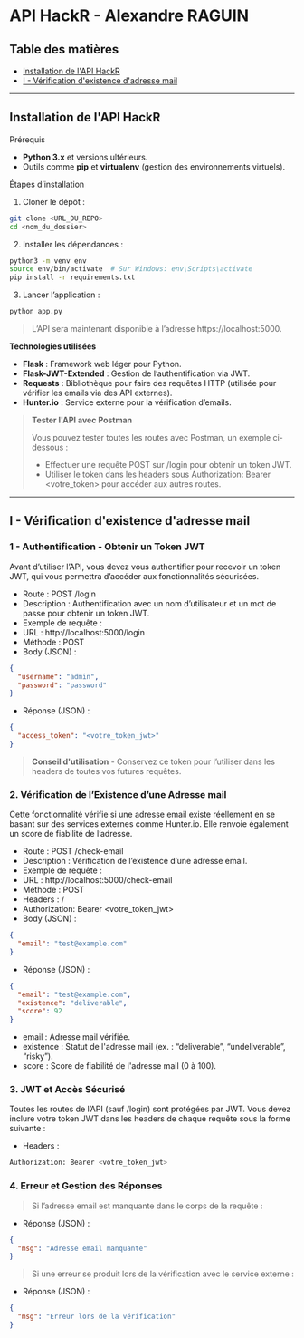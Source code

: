 # API HackR - Alexandre RAGUIN

## Table des matières
- [Installation de l'API HackR](#installation-de-lapi-hackr)
- [I - Vérification d'existence d'adresse mail](#i---vérification-dexistence-dadresse-mail)

---

## Installation de l'API HackR

Prérequis
- **Python 3.x** et versions ultérieurs.
- Outils comme **pip** et **virtualenv** (gestion des environnements virtuels).

Étapes d’installation
1. Cloner le dépôt :
```bash
git clone <URL_DU_REPO>
cd <nom_du_dossier>
```

2. Installer les dépendances :
```bash
python3 -m venv env
source env/bin/activate  # Sur Windows: env\Scripts\activate
pip install -r requirements.txt
```
3. Lancer l’application :
```bash
python app.py
```

> L’API sera maintenant disponible à l’adresse https://localhost:5000.

**Technologies utilisées**
- **Flask** : Framework web léger pour Python.
- **Flask-JWT-Extended** : Gestion de l’authentification via JWT.
- **Requests** : Bibliothèque pour faire des requêtes HTTP (utilisée pour vérifier les emails via des API externes).
- **Hunter.io** : Service externe pour la vérification d’emails.

> **Tester l'API avec Postman**
>
> Vous pouvez tester toutes les routes avec Postman, un exemple ci-dessous :
> - Effectuer une requête POST sur /login pour obtenir un token JWT.
> - Utiliser le token dans les headers sous Authorization: Bearer <votre_token> pour accéder aux autres routes.

---

## I - Vérification d'existence d'adresse mail

### 1 - Authentification - Obtenir un Token JWT

Avant d’utiliser l’API, vous devez vous authentifier pour recevoir un token JWT, qui vous permettra d’accéder aux fonctionnalités sécurisées.
- Route : POST /login
- Description : Authentification avec un nom d’utilisateur et un mot de passe pour obtenir un token JWT.
- Exemple de requête :
- URL : http://localhost:5000/login
- Méthode : POST
- Body (JSON) :
```json
{
  "username": "admin",
  "password": "password"
}
```
- Réponse (JSON) :
```json
{
  "access_token": "<votre_token_jwt>"
}
```
> **Conseil d'utilisation** - Conservez ce token pour l’utiliser dans les headers de toutes vos futures requêtes.

### 2. Vérification de l’Existence d’une Adresse mail

Cette fonctionnalité vérifie si une adresse email existe réellement en se basant sur des services externes comme Hunter.io. Elle renvoie également un score de fiabilité de l’adresse.
-  Route : POST /check-email
- Description : Vérification de l’existence d’une adresse email.
- Exemple de requête :
- URL : http://localhost:5000/check-email
- Méthode : POST
- Headers : /
- Authorization: Bearer <votre_token_jwt>
- Body (JSON) :
```json
{
  "email": "test@example.com"
}
```
- Réponse (JSON) :
```json
{
  "email": "test@example.com",
  "existence": "deliverable",
  "score": 92
}
```
- email : Adresse mail vérifiée.
- existence : Statut de l'adresse mail (ex. : “deliverable”, “undeliverable”, “risky”).
- score : Score de fiabilité de l'adresse mail (0 à 100).

### 3. JWT et Accès Sécurisé

Toutes les routes de l’API (sauf /login) sont protégées par JWT. Vous devez inclure votre token JWT dans les headers de chaque requête sous la forme suivante :
- Headers :
```bash
Authorization: Bearer <votre_token_jwt>
```

### 4. Erreur et Gestion des Réponses

> Si l’adresse email est manquante dans le corps de la requête :
- Réponse (JSON) :
```json
{
  "msg": "Adresse email manquante"
}
```

> Si une erreur se produit lors de la vérification avec le service externe :
- Réponse (JSON) :
```json
{
  "msg": "Erreur lors de la vérification"
}
```